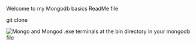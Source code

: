 Welcome to my Mongodb basics ReadMe file

git clone 


![Mongo and Mongod .exe terminals at the bin directory in your mongodb file]()